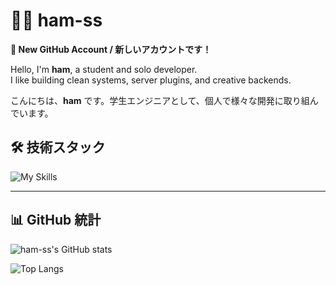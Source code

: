 # 🧑‍💻 ham-ss
**🌟 New GitHub Account / 新しいアカウントです！**

Hello, I'm **ham**, a student and solo developer.  
I like building clean systems, server plugins, and creative backends.

こんにちは、**ham** です。学生エンジニアとして、個人で様々な開発に取り組んでいます。  


## 🛠 技術スタック

![My Skills](https://skillicons.dev/icons?i=java,py,html,nextjs,linux,redis,mariadb)

---

## 📊 GitHub 統計

![ham-ss's GitHub stats](https://github-readme-stats.vercel.app/api?username=ham-ss&show_icons=true&theme=tokyonight&count_private=true)

![Top Langs](https://github-readme-stats.vercel.app/api/top-langs/?username=ham-ss&layout=compact&theme=tokyonight)




